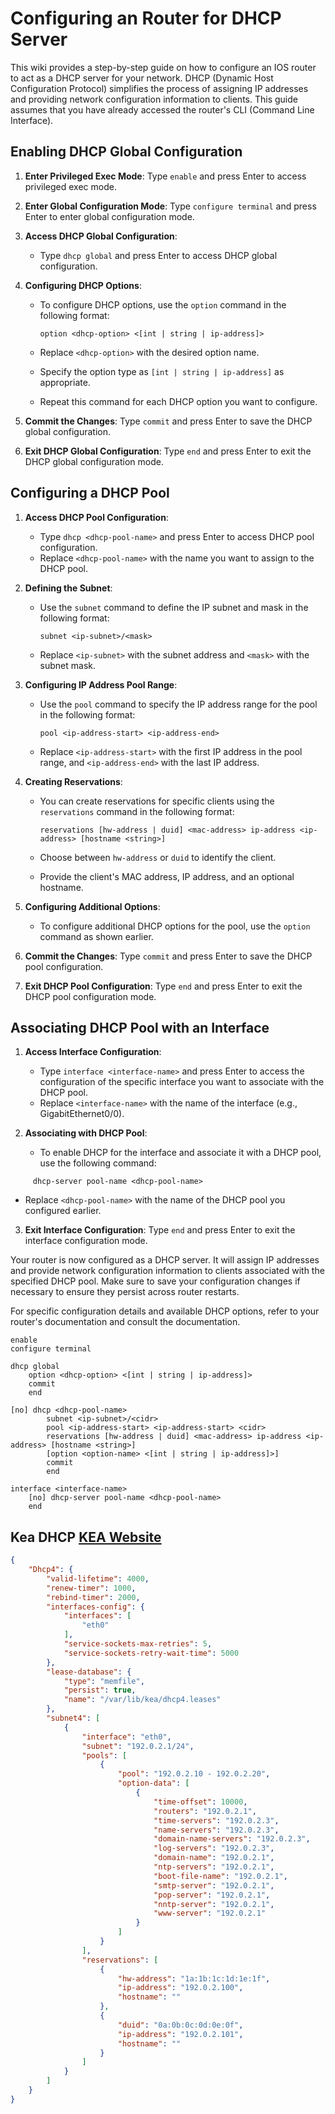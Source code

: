 # Configuring an Router for DHCP Server

This wiki provides a step-by-step guide on how to configure an IOS router to act as a DHCP server for your network. DHCP (Dynamic Host Configuration Protocol) simplifies the process of assigning IP addresses and providing network configuration information to clients. This guide assumes that you have already accessed the router's CLI (Command Line Interface).

## Enabling DHCP Global Configuration

1. **Enter Privileged Exec Mode**: Type `enable` and press Enter to access privileged exec mode.

2. **Enter Global Configuration Mode**: Type `configure terminal` and press Enter to enter global configuration mode.

3. **Access DHCP Global Configuration**:
   - Type `dhcp global` and press Enter to access DHCP global configuration.

4. **Configuring DHCP Options**:
   - To configure DHCP options, use the `option` command in the following format:

     ```shell
     option <dhcp-option> <[int | string | ip-address]>
     ```

   - Replace `<dhcp-option>` with the desired option name.
   - Specify the option type as `[int | string | ip-address]` as appropriate.
   - Repeat this command for each DHCP option you want to configure.

5. **Commit the Changes**: Type `commit` and press Enter to save the DHCP global configuration.

6. **Exit DHCP Global Configuration**: Type `end` and press Enter to exit the DHCP global configuration mode.

## Configuring a DHCP Pool

1. **Access DHCP Pool Configuration**:
   - Type `dhcp <dhcp-pool-name>` and press Enter to access DHCP pool configuration.
   - Replace `<dhcp-pool-name>` with the name you want to assign to the DHCP pool.

2. **Defining the Subnet**:
   - Use the `subnet` command to define the IP subnet and mask in the following format:

     ```shell
     subnet <ip-subnet>/<mask>
     ```

   - Replace `<ip-subnet>` with the subnet address and `<mask>` with the subnet mask.

3. **Configuring IP Address Pool Range**:
   - Use the `pool` command to specify the IP address range for the pool in the following format:

     ```shell
     pool <ip-address-start> <ip-address-end>
     ```
     
   - Replace `<ip-address-start>` with the first IP address in the pool range, and `<ip-address-end>` with the last IP address.

4. **Creating Reservations**:

   - You can create reservations for specific clients using the `reservations` command in the following format:

     ```shell
     reservations [hw-address | duid] <mac-address> ip-address <ip-address> [hostname <string>]
     ```

   - Choose between `hw-address` or `duid` to identify the client.
   - Provide the client's MAC address, IP address, and an optional hostname.

5. **Configuring Additional Options**:
   - To configure additional DHCP options for the pool, use the `option` command as shown earlier.

6. **Commit the Changes**: Type `commit` and press Enter to save the DHCP pool configuration.

7. **Exit DHCP Pool Configuration**: Type `end` and press Enter to exit the DHCP pool configuration mode.

## Associating DHCP Pool with an Interface

1. **Access Interface Configuration**:
   - Type `interface <interface-name>` and press Enter to access the configuration of the specific interface you want to associate with the DHCP pool.
   - Replace `<interface-name>` with the name of the interface (e.g., GigabitEthernet0/0).

2. **Associating with DHCP Pool**:

   - To enable DHCP for the interface and associate it with a DHCP pool, use the following command:

```shell
     dhcp-server pool-name <dhcp-pool-name>
```

   - Replace `<dhcp-pool-name>` with the name of the DHCP pool you configured earlier.

3. **Exit Interface Configuration**: Type `end` and press Enter to exit the interface configuration mode.

Your router is now configured as a DHCP server. It will assign IP addresses and provide network configuration information to clients associated with the specified DHCP pool. Make sure to save your configuration changes if necessary to ensure they persist across router restarts.

For specific configuration details and available DHCP options, refer to your router's documentation and consult the documentation.

```shell
enable
configure terminal

dhcp global
    option <dhcp-option> <[int | string | ip-address]>
    commit
    end    

[no] dhcp <dhcp-pool-name>
        subnet <ip-subnet>/<cidr>
        pool <ip-address-start> <ip-address-start> <cidr>
        reservations [hw-address | duid] <mac-address> ip-address <ip-address> [hostname <string>]
        [option <option-name> <[int | string | ip-address]>]
        commit
        end        

interface <interface-name>
    [no] dhcp-server pool-name <dhcp-pool-name>
    end
```

## Kea DHCP [KEA Website](https://www.isc.org/kea/)

```json
{
    "Dhcp4": {
        "valid-lifetime": 4000,
        "renew-timer": 1000,
        "rebind-timer": 2000,
        "interfaces-config": {
            "interfaces": [
                "eth0"
            ],
            "service-sockets-max-retries": 5,
            "service-sockets-retry-wait-time": 5000
        },
        "lease-database": {
            "type": "memfile",
            "persist": true,
            "name": "/var/lib/kea/dhcp4.leases"
        },
        "subnet4": [
            {
                "interface": "eth0",
                "subnet": "192.0.2.1/24",
                "pools": [
                    {
                        "pool": "192.0.2.10 - 192.0.2.20",
                        "option-data": [
                            {
                                "time-offset": 10000,
                                "routers": "192.0.2.1",
                                "time-servers": "192.0.2.3",
                                "name-servers": "192.0.2.3",
                                "domain-name-servers": "192.0.2.3",
                                "log-servers": "192.0.2.3",
                                "domain-name": "192.0.2.1",
                                "ntp-servers": "192.0.2.1",
                                "boot-file-name": "192.0.2.1",
                                "smtp-server": "192.0.2.1",
                                "pop-server": "192.0.2.1",
                                "nntp-server": "192.0.2.1",
                                "www-server": "192.0.2.1"
                            }
                        ]
                    }
                ],
                "reservations": [
                    {
                        "hw-address": "1a:1b:1c:1d:1e:1f",
                        "ip-address": "192.0.2.100",
                        "hostname": ""
                    },
                    {
                        "duid": "0a:0b:0c:0d:0e:0f",
                        "ip-address": "192.0.2.101",
                        "hostname": ""
                    }
                ]
            }
        ]
    }
}

```